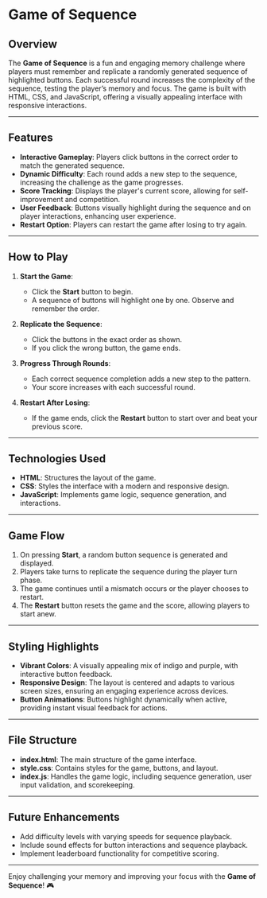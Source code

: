 # Game of Sequence

## Overview
The **Game of Sequence** is a fun and engaging memory challenge where players must remember and replicate a randomly generated sequence of highlighted buttons. Each successful round increases the complexity of the sequence, testing the player’s memory and focus. The game is built with HTML, CSS, and JavaScript, offering a visually appealing interface with responsive interactions.

---

## Features
- **Interactive Gameplay**: Players click buttons in the correct order to match the generated sequence.
- **Dynamic Difficulty**: Each round adds a new step to the sequence, increasing the challenge as the game progresses.
- **Score Tracking**: Displays the player's current score, allowing for self-improvement and competition.
- **User Feedback**: Buttons visually highlight during the sequence and on player interactions, enhancing user experience.
- **Restart Option**: Players can restart the game after losing to try again.

---

## How to Play
1. **Start the Game**:
   - Click the **Start** button to begin.
   - A sequence of buttons will highlight one by one. Observe and remember the order.

2. **Replicate the Sequence**:
   - Click the buttons in the exact order as shown.
   - If you click the wrong button, the game ends.

3. **Progress Through Rounds**:
   - Each correct sequence completion adds a new step to the pattern.
   - Your score increases with each successful round.

4. **Restart After Losing**:
   - If the game ends, click the **Restart** button to start over and beat your previous score.

---

## Technologies Used
- **HTML**: Structures the layout of the game.
- **CSS**: Styles the interface with a modern and responsive design.
- **JavaScript**: Implements game logic, sequence generation, and interactions.

---

## Game Flow
1. On pressing **Start**, a random button sequence is generated and displayed.
2. Players take turns to replicate the sequence during the player turn phase.
3. The game continues until a mismatch occurs or the player chooses to restart.
4. The **Restart** button resets the game and the score, allowing players to start anew.

---

## Styling Highlights
- **Vibrant Colors**: A visually appealing mix of indigo and purple, with interactive button feedback.
- **Responsive Design**: The layout is centered and adapts to various screen sizes, ensuring an engaging experience across devices.
- **Button Animations**: Buttons highlight dynamically when active, providing instant visual feedback for actions.

---

## File Structure
- **index.html**: The main structure of the game interface.
- **style.css**: Contains styles for the game, buttons, and layout.
- **index.js**: Handles the game logic, including sequence generation, user input validation, and scorekeeping.

---

## Future Enhancements
- Add difficulty levels with varying speeds for sequence playback.
- Include sound effects for button interactions and sequence playback.
- Implement leaderboard functionality for competitive scoring.

---

Enjoy challenging your memory and improving your focus with the **Game of Sequence**! 🎮

